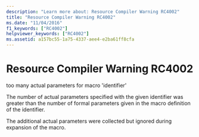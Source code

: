 ```yaml
---
description: "Learn more about: Resource Compiler Warning RC4002"
title: "Resource Compiler Warning RC4002"
ms.date: "11/04/2016"
f1_keywords: ["RC4002"]
helpviewer_keywords: ["RC4002"]
ms.assetid: a157bc55-1a75-4337-aee4-e2ba61ff8cfa
---
```

# Resource Compiler Warning RC4002

too many actual parameters for macro 'identifier'

The number of actual parameters specified with the given identifier was greater than the number of formal parameters given in the macro definition of the identifier.

The additional actual parameters were collected but ignored during expansion of the macro.
